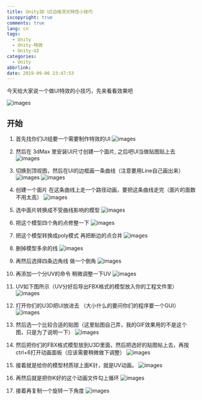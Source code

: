 ```yaml
---
title: Unity3D UI边缘流光特性小技巧
iscopyright: true
comments: true
lang: cn
tags:
  - Unity
  - Unity-特效
  - Unity-UI
categories:
  - Unity
abbrlink:
date: 2019-09-06 23:47:53
---
```



今天给大家说一个做UI特效的小技巧，先来看看效果吧

![images](http://img.0x96m.com/u3d_ui_liuguang/01.gif)


## 开始

1. 首先找你们UI组要一个需要制作特效的UI
![images](http://img.0x96m.com/u3d_ui_liuguang/01.png)


2. 然后在 3dMax 里安装UI尺寸创建一个面片, 之后吧UI当做贴图贴上去
![images](http://img.0x96m.com/u3d_ui_liuguang/02.png)


3. 切换到顶视图，然后在UI的边框画一条曲线（注意要用Line自己画出来）
![images](http://img.0x96m.com/u3d_ui_liuguang/03-1.png)
![images](http://img.0x96m.com/u3d_ui_liuguang/03-2.png)

4. 创建一个面片 在这条曲线上走一个路径动画，要把这条曲线走完（面片的面数不用太高）
![images](http://img.0x96m.com/u3d_ui_liuguang/04.png)

5. 选中面片转换成不受曲线影响的模型
![images](http://img.0x96m.com/u3d_ui_liuguang/05.png)

6. 把这个模型四个角的点修整一下
![images](http://img.0x96m.com/u3d_ui_liuguang/06.png)

7. 把这个模型转换成poly模式 再把断边的点合并
![images](http://img.0x96m.com/u3d_ui_liuguang/07.png)

8. 删掉模型多余的线
![images](http://img.0x96m.com/u3d_ui_liuguang/08.png)

9. 再然后选择四条边角线  做一个倒角
![images](http://img.0x96m.com/u3d_ui_liuguang/09.png)

10. 再添加一个分UV的命令 稍微调整一下UV
![images](http://img.0x96m.com/u3d_ui_liuguang/10.png)

11. UV如下图所示（UV分好后导出FBX格式的模型放入你的工程文件里）
![images](http://img.0x96m.com/u3d_ui_liuguang/11.png)

12. 打开你们的U3D把UI放进去 （大小什么的要问你们的程序要一个GUI）
![images](http://img.0x96m.com/u3d_ui_liuguang/12.png)

13. 然后选一个比较合适的贴图（这里贴图自己弄，我的GIF效果用的不是这个图，只是为了说明一下）
![images](http://img.0x96m.com/u3d_ui_liuguang/13.png)

14. 然后把你们的FBX格式模型放到U3D里面，然后把选好的贴图帖上去，再按ctrl+6打开动画面板（应该需要稍微做下调整）
![images](http://img.0x96m.com/u3d_ui_liuguang/14.png)

15. 接着就是给你的模型材质球上面K针，就是UV动画。
![images](http://img.0x96m.com/u3d_ui_liuguang/15.png)

16. 再然后就是把你K好的这个动画文件勾上循环
![images](http://img.0x96m.com/u3d_ui_liuguang/16.png)

17. 接着再复制一个旋转一下角度
![images](http://img.0x96m.com/u3d_ui_liuguang/17.png)

